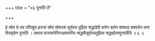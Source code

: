 +++
title = "०६ पुनाति ते"

+++

हे सोम ते तव परिस्रुतं क्षरन्तं सोमं सोमरसं सूर्यस्य दुहिता श्रद्धादेवी वारेण बलेन शश्वता शश्वतेन तना विस्तृतेन पुनाति । तथाच वाजसनेयिनआमनन्ति-श्रद्धावैसूर्यस्यदुहिता श्रद्धाह्येनम्पुनातीति ॥ ६ ॥